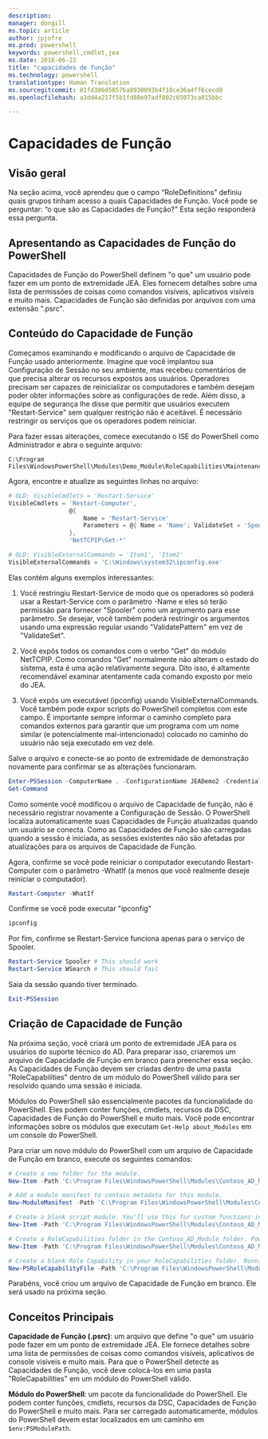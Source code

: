 ```yaml
---
description: 
manager: dongill
ms.topic: article
author: jpjofre
ms.prod: powershell
keywords: powershell,cmdlet,jea
ms.date: 2016-06-22
title: "capacidades de função"
ms.technology: powershell
translationtype: Human Translation
ms.sourcegitcommit: 81fd386d58576a8930093b4f18ce36a4ff6cecd0
ms.openlocfilehash: a3dd4a217f5b1fd80e97adf802c65073ca015bbc

---
```


# Capacidades de Função

## Visão geral
Na seção acima, você aprendeu que o campo “RoleDefinitions” definiu quais grupos tinham acesso a quais Capacidades de Função.
Você pode se perguntar: “o que são as Capacidades de Função?"
Esta seção responderá essa pergunta.  

## Apresentando as Capacidades de Função do PowerShell
Capacidades de Função do PowerShell definem "o que" um usuário pode fazer em um ponto de extremidade JEA.
Eles fornecem detalhes sobre uma lista de permissões de coisas como comandos visíveis, aplicativos visíveis e muito mais.
Capacidades de Função são definidas por arquivos com uma extensão ".psrc".

## Conteúdo do Capacidade de Função
Começamos examinando e modificando o arquivo de Capacidade de Função usado anteriormente.
Imagine que você implantou sua Configuração de Sessão no seu ambiente, mas recebeu comentários de que precisa alterar os recursos expostos aos usuários.
Operadores precisam ser capazes de reinicializar os computadores e também desejam poder obter informações sobre as configurações de rede.
Além disso, a equipe de segurança lhe disse que permitir que usuários executem "Restart-Service" sem qualquer restrição não é aceitável.
É necessário restringir os serviços que os operadores podem reiniciar.

Para fazer essas alterações, comece executando o ISE do PowerShell como Administrador e abra o seguinte arquivo:

```
C:\Program Files\WindowsPowerShell\Modules\Demo_Module\RoleCapabilities\Maintenance.psrc
```

Agora, encontre e atualize as seguintes linhas no arquivo:

```PowerShell
# OLD: VisibleCmdlets = 'Restart-Service'
VisibleCmdlets = 'Restart-Computer',
                 @{
                     Name = 'Restart-Service'
                     Parameters = @{ Name = 'Name'; ValidateSet = 'Spooler' }
                 },
                 'NetTCPIP\Get-*'

# OLD: VisibleExternalCommands = 'Item1', 'Item2'
VisibleExternalCommands = 'C:\Windows\system32\ipconfig.exe'
```

Elas contém alguns exemplos interessantes:

1.  Você restringiu Restart-Service de modo que os operadores só poderá usar a Restart-Service com o parâmetro -Name e eles só terão permissão para fornecer "Spooler" como um argumento para esse parâmetro.
Se desejar, você também poderá restringir os argumentos usando uma expressão regular usando "ValidatePattern" em vez de "ValidateSet".

2.  Você expôs todos os comandos com o verbo "Get" do módulo NetTCPIP.
Como comandos "Get" normalmente não alteram o estado do sistema, esta é uma ação relativamente segura.
Dito isso, é altamente recomendável examinar atentamente cada comando exposto por meio do JEA.

3.  Você expôs um executável (ipconfig) usando VisibleExternalCommands.
Você também pode expor scripts do PowerShell completos com este campo.
É importante sempre informar o caminho completo para comandos externos para garantir que um programa com um nome similar (e potencialmente mal-intencionado) colocado no caminho do usuário não seja executado em vez dele.

Salve o arquivo e conecte-se ao ponto de extremidade de demonstração novamente para confirmar se as alterações funcionaram.

```PowerShell
Enter-PSSession -ComputerName . -ConfigurationName JEADemo2 -Credential $NonAdminCred
Get-Command
```
Como somente você modificou o arquivo de Capacidade de função, não é necessário registrar novamente a Configuração de Sessão.
O PowerShell localiza automaticamente suas Capacidades de Função atualizadas quando um usuário se conecta.
Como as Capacidades de Função são carregadas quando a sessão é iniciada, as sessões existentes não são afetadas por atualizações para os arquivos de Capacidade de Função.

Agora, confirme se você pode reiniciar o computador executando Restart-Computer com o parâmetro -WhatIf (a menos que você realmente deseje reiniciar o computador).

```PowerShell
Restart-Computer -WhatIf
```

Confirme se você pode executar "ipconfig"

```PowerShell
ipconfig
```

Por fim, confirme se Restart-Service funciona apenas para o serviço de Spooler.

```PowerShell
Restart-Service Spooler # This should work
Restart-Service WSearch # This should fail
```

Saia da sessão quando tiver terminado.

```PowerShell
Exit-PSSession
```

## Criação de Capacidade de Função
Na próxima seção, você criará um ponto de extremidade JEA para os usuários do suporte técnico do AD.
Para preparar isso, criaremos um arquivo de Capacidade de Função em branco para preencher essa seção.
As Capacidades de Função devem ser criadas dentro de uma pasta "RoleCapabilities" dentro de um módulo do PowerShell válido para ser resolvido quando uma sessão é iniciada.

Módulos do PowerShell são essencialmente pacotes da funcionalidade do PowerShell.
Eles podem conter funções, cmdlets, recursos da DSC, Capacidades de Função do PowerShell e muito mais.
Você pode encontrar informações sobre os módulos que executam `Get-Help about_Modules` em um console do PowerShell.

Para criar um novo módulo do PowerShell com um arquivo de Capacidade de Função em branco, execute os seguintes comandos:  

```PowerShell
# Create a new folder for the module.
New-Item -Path 'C:\Program Files\WindowsPowerShell\Modules\Contoso_AD_Module' -ItemType Directory

# Add a module manifest to contain metadata for this module.
New-ModuleManifest -Path 'C:\Program Files\WindowsPowerShell\Modules\Contoso_AD_Module\Contoso_AD_Module.psd1' -RootModule Contoso_AD_Module.psm1

# Create a blank script module. You'll use this for custom functions in the next section.
New-Item -Path 'C:\Program Files\WindowsPowerShell\Modules\Contoso_AD_Module\Contoso_AD_Module.psm1' -ItemType File

# Create a RoleCapabilities folder in the Contoso_AD_Module folder. PowerShell expects Role Capabilities to be located in a "RoleCapabilities" folder within a module.
New-Item -Path 'C:\Program Files\WindowsPowerShell\Modules\Contoso_AD_Module\RoleCapabilities' -ItemType Directory

# Create a blank Role Capability in your RoleCapabilities folder. Running this command without any additional parameters just creates a blank template.
New-PSRoleCapabilityFile -Path 'C:\Program Files\WindowsPowerShell\Modules\Contoso_AD_Module\RoleCapabilities\ADHelpDesk.psrc'
```

Parabéns, você criou um arquivo de Capacidade de Função em branco.
Ele será usado na próxima seção.

## Conceitos Principais
**Capacidade de Função (.psrc)**: um arquivo que define "o que" um usuário pode fazer em um ponto de extremidade JEA.
Ele fornece detalhes sobre uma lista de permissões de coisas como comandos visíveis, aplicativos de console visíveis e muito mais.
Para que o PowerShell detecte as Capacidades de Função, você deve colocá-los em uma pasta "RoleCapabilities" em um módulo do PowerShell válido.

**Módulo do PowerShell**: um pacote da funcionalidade do PowerShell.
Ele podem conter funções, cmdlets, recursos da DSC, Capacidades de Função do PowerShell e muito mais.
Para ser carregado automaticamente, módulos do PowerShell devem estar localizados em um caminho em `$env:PSModulePath`.




<!--HONumber=Jul16_HO1-->


